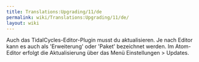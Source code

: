 ```yaml
---
title: Translations:Upgrading/11/de
permalink: wiki/Translations:Upgrading/11/de/
layout: wiki
---
```


Auch das TidalCycles-Editor-Plugin musst du aktualisieren. Je nach
Editor kann es auch als 'Erweiterung' oder 'Paket' bezeichnet werden. Im
Atom-Editor erfolgt die Aktualisierung über das Menü Einstellungen \>
Updates.
